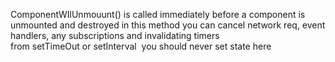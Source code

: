 ComponentWIlUnmouunt() is called immediately before a component is unmounted and destroyed in this method you can cancel network req, event handlers, any subscriptions and invalidating timers from setTimeOut or setInterval  you should never set state here